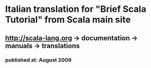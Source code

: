 # Italian translation for "Brief Scala Tutorial" from Scala main site

## http://scala-lang.org -> documentation -> manuals -> translations

### published at: August 2009